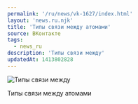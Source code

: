 ```yaml
---
permalink: '/ru/news/vk-1627/index.html'
layout: 'news.ru.njk'
title: 'Типы связи между атомами'
source: ВКонтакте
tags:
  - news_ru
description: 'Типы связи между'
updatedAt: 1413802828
---
```

![Типы связи между](https://sun9-48.userapi.com/impf/c624226/v624226833/522d/_RDr7B9JcbE.jpg?size=800x600&quality=96&proxy=1&sign=703c4eeaa335a4ca74ef0183998bba39&c_uniq_tag=HdeZ1LwOT7cyS_zQCFfcQJYkP4wI4Hk4d04fR5-o2jc&type=album)

Типы связи между атомами
